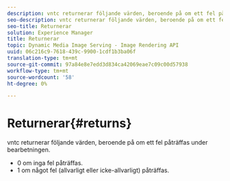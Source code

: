 ```yaml
---
description: vntc returnerar följande värden, beroende på om ett fel påträffas under bearbetningen.
seo-description: vntc returnerar följande värden, beroende på om ett fel påträffas under bearbetningen.
seo-title: Returnerar
solution: Experience Manager
title: Returnerar
topic: Dynamic Media Image Serving - Image Rendering API
uuid: 06c216c9-7618-439c-9900-1cdf1b3ba06f
translation-type: tm+mt
source-git-commit: 97a84e8e7edd3d834ca42069eae7c09c00d57938
workflow-type: tm+mt
source-wordcount: '58'
ht-degree: 0%

---
```



# Returnerar{#returns}

vntc returnerar följande värden, beroende på om ett fel påträffas under bearbetningen.

* 0 om inga fel påträffas.
* 1 om något fel (allvarligt eller icke-allvarligt) påträffas.

